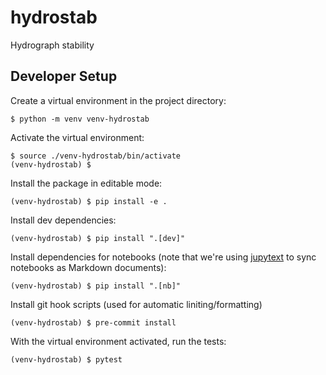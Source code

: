 # hydrostab
Hydrograph stability

## Developer Setup
Create a virtual environment in the project directory:
```
$ python -m venv venv-hydrostab
```

Activate the virtual environment:
```
$ source ./venv-hydrostab/bin/activate
(venv-hydrostab) $
```

Install the package in editable mode:
```
(venv-hydrostab) $ pip install -e .
```

Install dev dependencies:
```
(venv-hydrostab) $ pip install ".[dev]"

```

Install dependencies for notebooks (note that we're using 
[jupytext](https://jupytext.readthedocs.io/en/latest/) 
to sync notebooks as Markdown documents):
```
(venv-hydrostab) $ pip install ".[nb]"
```

Install git hook scripts (used for automatic liniting/formatting)
```
(venv-hydrostab) $ pre-commit install
```

With the virtual environment activated, run the tests:
```
(venv-hydrostab) $ pytest
```